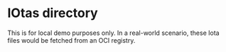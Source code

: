# IOtas directory

This is for local demo purposes only. In a real-world scenario, these Iota files would be fetched from an OCI registry.

